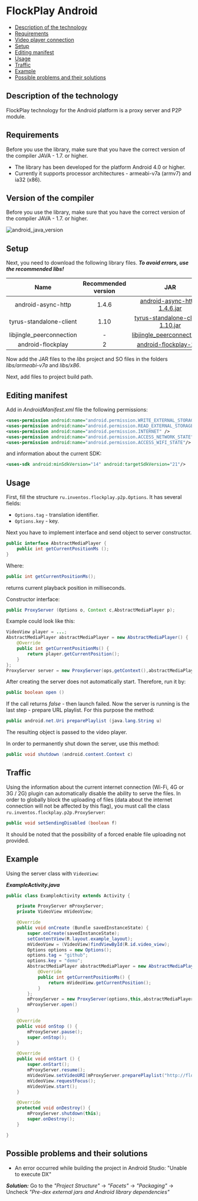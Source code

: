FlockPlay Android
=========

- [Description of the technology](#description-of-the-technology)
- [Requirements](#requirements)
- [Video player connection](#version-of-the-compiler)
- [Setup](#setup)
- [Editing manifest](#editing-manifest)
- [Usage](#usage)
- [Traffic](#traffic)
- [Example](#example)
- [Possible problems and their solutions](#solutions)

<a name="description-of-the-technology"></a>Description of the technology
-------------------------------------------------------------------------

FlockPlay technology for the Android platform is a proxy server and P2P module. 

<a name="requirements"></a>Requirements
---------------------------------------

Before you use the library, make sure that you have the correct version of the compiler JAVA - 1.7. or higher.

- The library has been developed for the platform Android 4.0 or higher.
- Currently it supports processor architectures - armeabi-v7a (armv7) and ia32 (x86).

<a name="description-of-the-technology"></a>Version of the compiler
-------------------------------------------------------------------

Before you use the library, make sure that you have the correct version of the compiler JAVA - 1.7. or higher.

![android_java_version](https://peer-control.megacdn.ru/images/setup_android_java_version.png)

<a name="setup"></a>Setup
-------------------------
Next, you need to download the following library files.
***To avoid errors, use the recommended libs!***

| Name                     | Recommended version | JAR                              | armeabi | armeabi-v7a                        | x86                                | x86_64 | arm64-v8a |
|:------------------------:|:-------------------:|:--------------------------------:|:-------:|:----------------------------------:|:----------------------------------:|:------:|:----:|
|android-async-http        | 1.4.6               | [android-async-http-1.4.6.jar](https://github.com/loopj/android-async-http/raw/master/releases/android-async-http-1.4.6.jar) |    -    |      -                             |  -                                 |   -    |  -   |
|tyrus-standalone-client 	           | 1.10               | [tyrus-standalone-client-1.10.jar](http://repo1.maven.org/maven2/org/glassfish/tyrus/bundles/tyrus-standalone-client/1.10/tyrus-standalone-client-1.10.jar)           |    -    |      -                             |  -                                 |   -    |  -   |
|libjingle_peerconnection  | -                | [libjingle_peerconnection.jar](https://github.com/inventos/FlockPlay-android/blob/master/libs/android-flockplay.jar?raw=true) |    -    | [libjingle_peerconnection_so.so](https://github.com/inventos/FlockPlay-android/blob/master/libs/armeabi-v7a/libjingle_peerconnection_so.so?raw=true) | [libjingle_peerconnection_so.so](https://github.com/inventos/FlockPlay-android/blob/master/libs/x86/libjingle_peerconnection_so.so?raw=true) |   -    |  -  |
|android-flockplay 	       |   2                 | [android-flockplay-2.jar](https://github.com/inventos/FlockPlay-android/blob/master/libs/android-flockplay-2.jar?raw=true)        |    -    |      -                             |  -                                 |   -    |  -   |

Now add the JAR files to the _libs_ project and SO files in the folders _libs/armeabi-v7a_ and _libs/x86_.

Next, add files to project build path.

<a name="editing-manifest"></a>Editing manifest
-----------------------------------------------

Add in _AndroidManifest.xml_ file the following permissions: 

```xml
<uses-permission android:name="android.permission.WRITE_EXTERNAL_STORAGE"/>
<uses-permission android:name="android.permission.READ_EXTERNAL_STORAGE"/>
<uses-permission android:name="android.permission.INTERNET" />
<uses-permission android:name="android.permission.ACCESS_NETWORK_STATE" />
<uses-permission android:name="android.permission.ACCESS_WIFI_STATE"/> 
```

and information about the current SDK: 

```xml
<uses-sdk android:minSdkVersion="14" android:targetSdkVersion="21"/> 
```

<a name="usage"></a>Usage
-------------------------

First, fill the structure `ru.inventos.flockplay.p2p.Options`.
It has several fields: 
- `Options.tag` - translation identifier.
- `Options.key` - key.

Next you have to implement interface and send object to server constructor.

```java
public interface AbstractMediaPlayer {
    public int getCurrentPositionMs ();
}
```
Where:

```java
public int getCurrentPositionMs();
```

returns current playback position in milliseconds.

Constructor interface:

```java
public ProxyServer (Options o, Context c,AbstractMediaPlayer p);
```

Example could look like this:

```java
VideoView player = ...;
AbstractMediaPlayer abstractMediaPlayer = new AbstractMediaPlayer() {
    @Override
    public int getCurrentPositionMs() {
        return player.getCurrentPosition();
    }
};
ProxyServer server = new ProxyServer(ops,getContext(),abstractMediaPlayer);
```

After creating the server does not automatically start. Therefore, run it by: 

```java
public boolean open ()
```

If the call returns _false_ - then launch failed.
Now the server is running is the last step - prepare URL playlist.
For this purpose the method: 

```java
public android.net.Uri preparePlaylist (java.lang.String u)
```

The resulting object is passed to the video player.

In order to permanently shut down the server, use this method: 

```java
public void shutdown (android.content.Context c)
```

<a name="traffic"></a>Traffic
-----------------------------

Using the information about the current internet connection (Wi-Fi, 4G or 3G / 2G) plugin can automatically disable the ability to serve the files.
In order to globally block the uploading of files (data about the internet connection will not be affected by this flag), you must call the class `ru.inventos.flockplay.p2p.ProxyServer`: 

```java
public void setSendingDisabled (boolean f)
```

It should be noted that the possibility of a forced enable file uploading not provided.


<a name="example"></a>Example
-----------------------------

Using the server class with `VideoView`:

***ExampleActivity.java***
```java
public class ExampleActivity extends Activity {

    private ProxyServer mProxyServer;
    private VideoView mVideoView;

    @Override
    public void onCreate (Bundle savedInstanceState) {
        super.onCreate(savedInstanceState);
        setContentView(R.layout.example_layout);
        mVideoView = (VideoView)findViewById(R.id.video_view);
        Options options = new Options();
        options.tag = "github";
        options.key = "demo";
        AbstractMediaPlayer abstractMediaPlayer = new AbstractMediaPlayer() {
            @Override
            public int getCurrentPositionMs() {
                return mVideoView.getCurrentPosition();
            }
        };
        mProxyServer = new ProxyServer(options,this,abstractMediaPlayer);
        mProxyServer.open()
    }

    @Override    
    public void onStop () {
        mProxyServer.pause();
        super.onStop();
    }

    @Override
    public void onStart () {
        super.onStart();
        mProxyServer.resume();
        mVideoView.setVideoURI(mProxyServer.preparePlaylist("http://flockplay.com/test/playlist.m3u8"));
        mVideoView.requestFocus();
        mVideoView.start();
    }

    @Override
    protected void onDestroy() {
        mProxyServer.shutdown(this);
        super.onDestroy();
    }

}
```

<a name="solutions"></a>Possible problems and their solutions
-------------------------------------------------------------

- An error occurred while building the project in Android Studio: "Unable to execute DX"

***Solution:*** Go to the _"Project Structure"_ -> _"Facets"_ -> _"Packaging"_ -> Uncheck _"Pre-dex external jars and Android library dependencies"_ 
